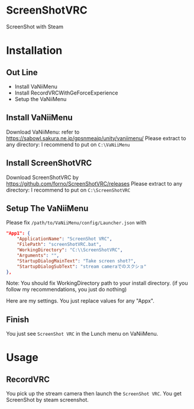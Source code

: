 # ScreenShotVRC
ScreenShot with Steam

# Installation
## Out Line

- Install VaNiiMenu
- Install RecordVRCWithGeForceExperience
- Setup the VaNiiMenu

## Install VaNiiMenu
Download VaNiiMenu: refer to https://sabowl.sakura.ne.jp/gpsnmeajp/unity/vaniimenu/
Please extract to any directory: I recommend to put on `C:\VaNiiMenu`

## Install ScreenShotVRC
Download ScreenShotVRC by https://github.com/forno/ScreenShotVRC/releases
Please extract to any directory: I recommend to put on `C:\ScreenShotVRC`

## Setup The VaNiiMenu
Please fix `/path/to/VaNiiMenu/config/Launcher.json` with

```json
"App1": {
	"ApplicationName": "ScreenShot VRC",
	"FilePath": "screenShotVRC.bat",
	"WorkingDirectory": "C:\\ScreenShotVRC",
	"Arguments": "",
	"StartupDialogMainText": "Take screen shot?",
	"StartupDialogSubText": "stream cameraでのスクショ"
},
```

Note: You should fix WorkingDirectory path to your install directory. (if you follow my recommendations, you just do nothing)

Here are my settings. You just replace values for any "Appx".

## Finish
You just see `ScreenShot VRC` in the Lunch menu on VaNiiMenu.

# Usage
## RecordVRC
You pick up the stream camera then launch the `ScreenShot VRC`.
You get ScreenShot by steam screenshot.
